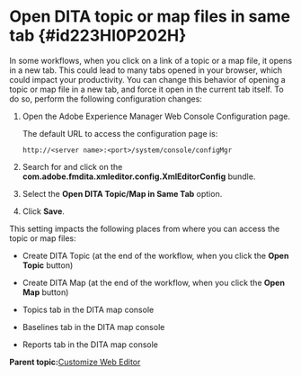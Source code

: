 # Open DITA topic or map files in same tab {#id223HI0P202H}

In some workflows, when you click on a link of a topic or a map file, it opens in a new tab. This could lead to many tabs opened in your browser, which could impact your productivity. You can change this behavior of opening a topic or map file in a new tab, and force it open in the current tab itself. To do so, perform the following configuration changes:

1.  Open the Adobe Experience Manager Web Console Configuration page.

    The default URL to access the configuration page is:

    ```http
    http://<server name>:<port>/system/console/configMgr
    ```

1.  Search for and click on the **com.adobe.fmdita.xmleditor.config.XmlEditorConfig** bundle.

1.  Select the **Open DITA Topic/Map in Same Tab** option.

1.  Click **Save**.


This setting impacts the following places from where you can access the topic or map files:

-   Create DITA Topic \(at the end of the workflow, when you click the **Open Topic** button\)

-   Create DITA Map \(at the end of the workflow, when you click the **Open Map** button\)

-   Topics tab in the DITA map console

-   Baselines tab in the DITA map console

-   Reports tab in the DITA map console


**Parent topic:**[Customize Web Editor](conf-web-editor.md)


